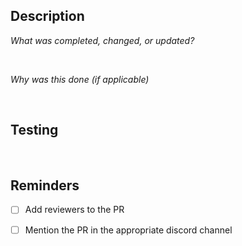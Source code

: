 ## Description

*What was completed, changed, or updated?* 
<!-- Describe below me . . . -->



<!-- Description done -->
<br/>

*Why was this done (if applicable)*
<!-- Explain or mark as "N/A" below me . . . -->



<!-- Explaination done -->
<br/>


## Testing
<!-- Start listing tests below me . . . -->



<!-- Test listing done -->
<br/>


## Reminders

- [ ] Add reviewers to the PR

- [ ] Mention the PR in the appropriate discord channel 
